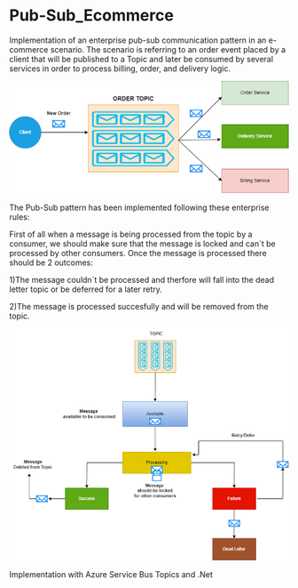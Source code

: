 # Pub-Sub_Ecommerce
Implementation of an enterprise pub-sub communication pattern in an e-commerce scenario.
The scenario is referring to an order event placed by a client that will be published to a Topic
and later be consumed by several services in order to process billing, order, and delivery logic.

![Pub-Sub Communication Pattern](https://github.com/yahiaalioua/Pub-Sub_Ecommerce/blob/main/PubSub.drawio.png)

The Pub-Sub pattern has been implemented following these enterprise rules:

First of all when a message is being processed from the topic by a consumer, we should make sure that the message is locked and can`t be processed by other consumers. Once the message is processed there should be 2 outcomes:

1)The message couldn´t be processed and therfore will fall into the dead letter topic or be deferred for a later retry.

2)The message is processed succesfully and will be removed from the topic.

![Processing of a message workflow](https://github.com/yahiaalioua/Pub-Sub_Ecommerce/blob/main/.vs/SubscriptionWorkFlow.drawio.png)

Implementation with Azure Service Bus Topics and .Net

